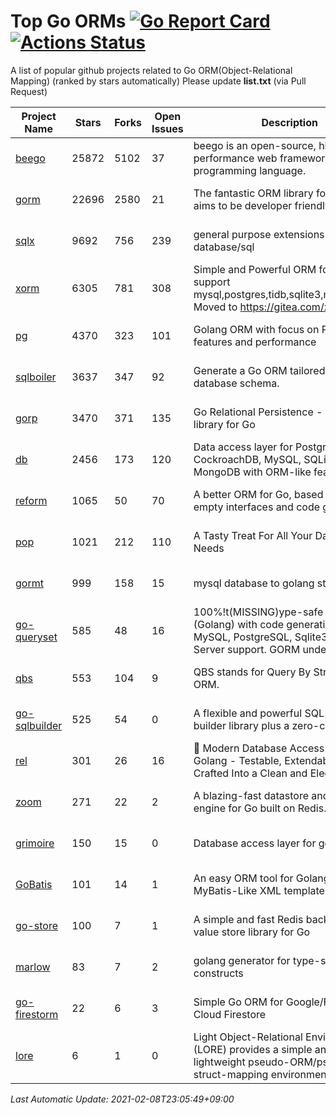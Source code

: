 # Top Go ORMs [![Go Report Card](https://goreportcard.com/badge/github.com/d-tsuji/awesome-go-orms)](https://goreportcard.com/report/github.com/d-tsuji/awesome-go-orms) [![Actions Status](https://github.com/d-tsuji/awesome-go-orms/workflows/CI/badge.svg)](https://github.com/d-tsuji/awesome-go-orms/actions)
A list of popular github projects related to Go ORM(Object-Relational Mapping) (ranked by stars automatically)
Please update **list.txt** (via Pull Request)

| Project Name | Stars | Forks | Open Issues | Description | Last Update |
| ------------ | ----- | ----- | ----------- | ----------- | ----------- |
| [beego](https://github.com/beego/beego) | 25872 | 5102 | 37 | beego is an open-source, high-performance web framework for the Go programming language. | 2021-02-08 05:18:17 |
| [gorm](https://github.com/go-gorm/gorm) | 22696 | 2580 | 21 | The fantastic ORM library for Golang, aims to be developer friendly | 2021-02-08 13:41:38 |
| [sqlx](https://github.com/jmoiron/sqlx) | 9692 | 756 | 239 | general purpose extensions to golang's database/sql | 2021-02-08 12:46:41 |
| [xorm](https://github.com/go-xorm/xorm) | 6305 | 781 | 308 | Simple and Powerful ORM for Go, support mysql,postgres,tidb,sqlite3,mssql,oracle, Moved to https://gitea.com/xorm/xorm | 2021-02-08 03:08:30 |
| [pg](https://github.com/go-pg/pg) | 4370 | 323 | 101 | Golang ORM with focus on PostgreSQL features and performance | 2021-02-08 09:56:52 |
| [sqlboiler](https://github.com/volatiletech/sqlboiler) | 3637 | 347 | 92 | Generate a Go ORM tailored to your database schema. | 2021-02-08 03:37:00 |
| [gorp](https://github.com/go-gorp/gorp) | 3470 | 371 | 135 | Go Relational Persistence - an ORM-ish library for Go | 2021-02-08 06:19:28 |
| [db](https://github.com/upper/db) | 2456 | 173 | 120 | Data access layer for PostgreSQL, CockroachDB, MySQL, SQLite and MongoDB with ORM-like features. | 2021-02-07 12:27:51 |
| [reform](https://github.com/go-reform/reform) | 1065 | 50 | 70 | A better ORM for Go, based on non-empty interfaces and code generation. | 2021-02-07 22:57:55 |
| [pop](https://github.com/gobuffalo/pop) | 1021 | 212 | 110 | A Tasty Treat For All Your Database Needs | 2021-02-07 17:41:39 |
| [gormt](https://github.com/xxjwxc/gormt) | 999 | 158 | 15 | mysql database to golang struct | 2021-02-08 11:43:57 |
| [go-queryset](https://github.com/jirfag/go-queryset) | 585 | 48 | 16 | 100%!t(MISSING)ype-safe ORM for Go (Golang) with code generation and MySQL, PostgreSQL, Sqlite3, SQL Server support. GORM under the hood. | 2021-02-07 09:11:49 |
| [qbs](https://github.com/coocood/qbs) | 553 | 104 | 9 | QBS stands for Query By Struct. A Go ORM. | 2021-01-23 12:42:50 |
| [go-sqlbuilder](https://github.com/huandu/go-sqlbuilder) | 525 | 54 | 0 | A flexible and powerful SQL string builder library plus a zero-config ORM. | 2021-02-08 12:18:30 |
| [rel](https://github.com/go-rel/rel) | 301 | 26 | 16 | :gem: Modern Database Access Layer for Golang - Testable, Extendable and Crafted Into a Clean and Elegant API | 2021-02-06 17:24:58 |
| [zoom](https://github.com/albrow/zoom) | 271 | 22 | 2 | A blazing-fast datastore and querying engine for Go built on Redis. | 2021-01-05 08:54:05 |
| [grimoire](https://github.com/Fs02/grimoire) | 150 | 15 | 0 | Database access layer for golang | 2021-02-04 12:48:07 |
| [GoBatis](https://github.com/runner-mei/GoBatis) | 101 | 14 | 1 | An easy ORM tool for Golang, support MyBatis-Like XML template SQL | 2020-12-29 01:21:32 |
| [go-store](https://github.com/gosuri/go-store) | 100 | 7 | 1 | A simple and fast Redis backed key-value store library for Go | 2020-09-28 11:20:45 |
| [marlow](https://github.com/dadleyy/marlow) | 83 | 7 | 2 | golang generator for type-safe sql api constructs | 2021-02-04 04:52:23 |
| [go-firestorm](https://github.com/jschoedt/go-firestorm) | 22 | 6 | 3 | Simple Go ORM for Google/Firebase Cloud Firestore | 2021-01-06 17:56:58 |
| [lore](https://github.com/abrahambotros/lore) | 6 | 1 | 0 | Light Object-Relational Environment (LORE) provides a simple and lightweight pseudo-ORM/pseudo-struct-mapping environment for Go | 2020-07-01 08:56:52 |

*Last Automatic Update: 2021-02-08T23:05:49+09:00*